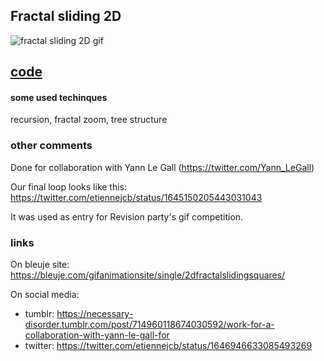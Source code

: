 ## Fractal sliding 2D

![fractal sliding 2D gif](https://bleuje.com/gifset/2023/2023_4_fractalsliding2d.gif)

## [code](https://github.com/Bleuje/processing-animations-code/blob/main/code/fractalsliding2d/fractalsliding2d.pde)

#### some used techinques

recursion, fractal zoom, tree structure

### other comments

Done for collaboration with Yann Le Gall (https://twitter.com/Yann_LeGall)

Our final loop looks like this: https://twitter.com/etiennejcb/status/1645150205443031043

It was used as entry for Revision party's gif competition.

### links

On bleuje site: https://bleuje.com/gifanimationsite/single/2dfractalslidingsquares/

On social media:
 - tumblr: https://necessary-disorder.tumblr.com/post/714960118674030592/work-for-a-collaboration-with-yann-le-gall-for
 - twitter: https://twitter.com/etiennejcb/status/1646946633085493269
